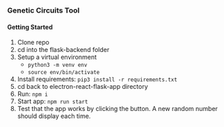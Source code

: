 ### Genetic Circuits Tool

#### Getting Started
1. Clone repo
2. cd into the flask-backend folder
3. Setup a virtual environment
    - `python3 -m venv env`
    - `source env/bin/activate`
4. Install requirements: `pip3 install -r requirements.txt`
5. cd back to electron-react-flask-app directory
6. Run: `npm i`
7. Start app: `npm run start`
8. Test that the app works by clicking the button. A new random number should display each time.